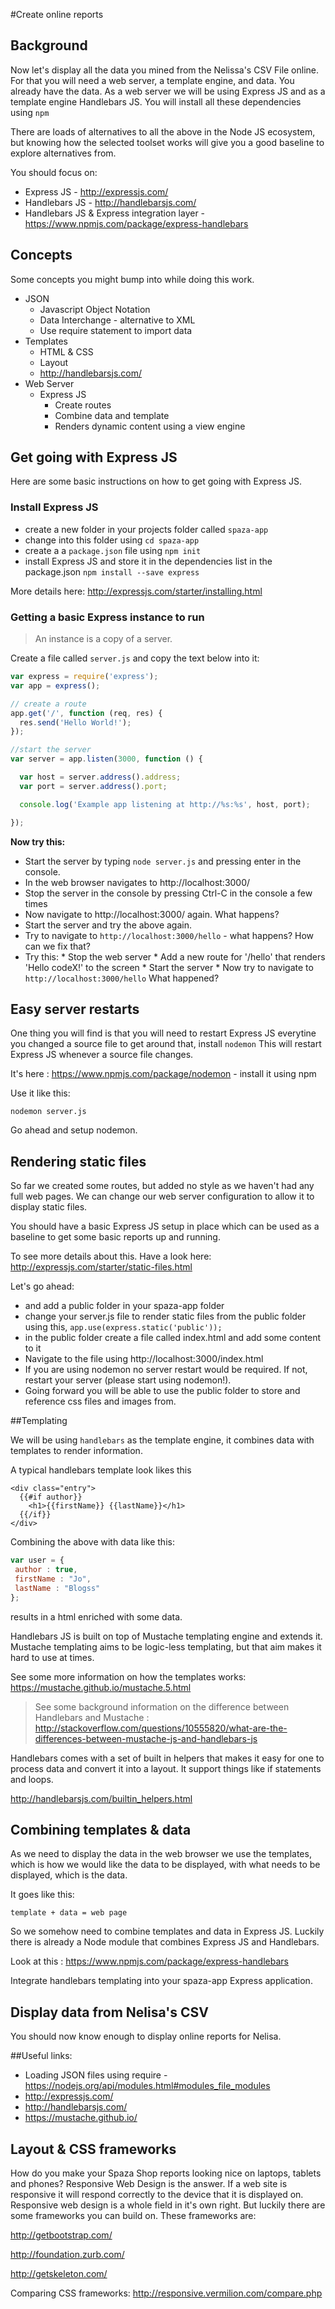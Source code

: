 #Create online reports

## Background

Now let's display all the data you mined from the Nelissa's CSV File online. For that you will need a web server, a template engine, and data. You already have the data. As a web server we will be using Express JS and as a template engine Handlebars JS. You will install all these dependencies using ```npm```

There are loads of alternatives to all the above in the Node JS ecosystem, but knowing how the selected toolset works will give you a good baseline to explore alternatives from.

You should focus on:
* Express JS - http://expressjs.com/
* Handlebars JS - http://handlebarsjs.com/
* Handlebars JS & Express integration layer - https://www.npmjs.com/package/express-handlebars

## Concepts

Some concepts you might bump into while doing this work.

* JSON
  * Javascript Object Notation
  * Data Interchange - alternative to XML
  * Use require statement to import data
* Templates
  * HTML & CSS
  * Layout
  * http://handlebarsjs.com/
* Web Server
  * Express JS
    * Create routes
    * Combine data and template
    * Renders dynamic content using a view engine

## Get going with Express JS

Here are some basic instructions on how to get going with Express JS.

### Install Express JS
  * create a new folder in your projects folder called ```spaza-app```
  * change into this folder using ```cd spaza-app```
  * create a a ```package.json``` file using ```npm init```
  * install Express JS and store it in the dependencies list in the package.json ```npm install --save express```

 More details here: http://expressjs.com/starter/installing.html

### Getting a basic Express instance to run

> An instance is a copy of a server.

Create a file called ```server.js``` and copy the text below into it:

   ```javascript
   var express = require('express');
   var app = express();

   // create a route
   app.get('/', function (req, res) {
     res.send('Hello World!');
   });

   //start the server
   var server = app.listen(3000, function () {

     var host = server.address().address;
     var port = server.address().port;

     console.log('Example app listening at http://%s:%s', host, port);

   });
   ```
   **Now try this:**

   * Start the server by typing ```node server.js``` and pressing enter in the console.
   * In the web browser navigates to http://localhost:3000/
   * Stop the server in the console by pressing Ctrl-C in the console a few times
   * Now navigate to http://localhost:3000/ again. What happens?
   * Start the server and try the above again.
   * Try to navigate to ```http://localhost:3000/hello``` - what happens? How can we fix that?
   * Try this:
    * Stop the web server
    * Add a new route for '/hello' that renders 'Hello codeX!' to the screen
    * Start the server
    * Now try to navigate to ```http://localhost:3000/hello``` What happened?

## Easy server restarts

One thing you will find is that you will need to restart Express JS everytine you changed a source file to get around that, install ```nodemon``` This will restart Express JS whenever a source file changes.

It's here : https://www.npmjs.com/package/nodemon - install it using npm

Use it like this:

```nodemon server.js```

Go ahead and setup nodemon.

## Rendering static files

So far we created some routes, but added no style as we haven't had any full web pages. We can change our web server configuration to allow it to display static files.

You should have a basic Express JS setup in place which can be used as a baseline to get some basic reports up and running.

To see more details about this. Have a look here: http://expressjs.com/starter/static-files.html

Let's go ahead:
* and add a public folder in your spaza-app folder
* change your server.js file to render static files from the public folder using this, ```app.use(express.static('public'));```
* in the public folder create a file called index.html and add some content to it
* Navigate to the file using http://localhost:3000/index.html
* If you are using nodemon no server restart would be required. If not, restart your server (please start using nodemon!).
* Going forward you will be able to use the public folder to store and reference css files and images from.

##Templating

We will be using ```handlebars``` as the template engine, it combines data with templates to render information.

A typical handlebars template look likes this

```
<div class="entry">
  {{#if author}}
    <h1>{{firstName}} {{lastName}}</h1>
  {{/if}}
</div>
```

Combining the above with data like this:

```javascript
var user = {
 author : true,
 firstName : "Jo",
 lastName : "Blogss"
};
```

results in a html enriched with some data.

Handlebars JS is built on top of Mustache templating engine and extends it. Mustache templating aims to be logic-less templating, but that aim makes it hard to use at times.

See some more information on how the templates works: https://mustache.github.io/mustache.5.html

> See some background information on the difference between Handlebars and Mustache : http://stackoverflow.com/questions/10555820/what-are-the-differences-between-mustache-js-and-handlebars-js

Handlebars comes with a set of built in helpers that makes it easy for one to process data and convert it into a layout. It support things like if statements and loops.

http://handlebarsjs.com/builtin_helpers.html

## Combining templates & data

As we need to display the data in the web browser we use the templates, which is how we would like the data to be displayed, with what needs to be displayed, which is the data.

It goes like this:

```template + data = web page```

So we somehow need to combine templates and data in Express JS. Luckily there is already a Node module that combines Express JS and Handlebars.

Look at this : https://www.npmjs.com/package/express-handlebars

Integrate handlebars templating into your spaza-app Express application.

## Display data from Nelisa's CSV

You should now know enough to display online reports for Nelisa.


##Useful links:

* Loading JSON files using require - https://nodejs.org/api/modules.html#modules_file_modules
* http://expressjs.com/
* http://handlebarsjs.com/
* https://mustache.github.io/

## Layout & CSS frameworks

How do you make your Spaza Shop reports looking nice on laptops, tablets and phones? Responsive Web Design is the answer. If a web site is responsive it will respond correctly to the device that it is displayed on. Responsive web design is a whole field in it's own right. But luckily there are some frameworks you can build on. These frameworks are:

http://getbootstrap.com/

http://foundation.zurb.com/

http://getskeleton.com/

Comparing CSS frameworks: http://responsive.vermilion.com/compare.php
